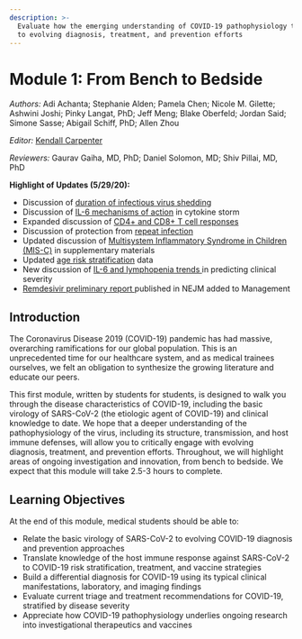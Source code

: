 ```yaml
---
description: >-
  Evaluate how the emerging understanding of COVID-19 pathophysiology translates
  to evolving diagnosis, treatment, and prevention efforts
---
```


# Module 1: From Bench to Bedside

_Authors:_ Adi Achanta; Stephanie Alden; Pamela Chen; Nicole M. Gilette; Ashwini Joshi; Pinky Langat, PhD; Jeff Meng; Blake Oberfeld; Jordan Said; Simone Sasse; Abigail Schiff, PhD; Allen Zhou

_Editor:_ [Kendall Carpenter](mailto:kendall_carpenter@hms.harvard.edu)

_Reviewers:_ Gaurav Gaiha, MD, PhD; Daniel Solomon, MD; Shiv Pillai, MD, PhD

**Highlight of Updates \(5/29/20\):**

* Discussion of [duration of infectious virus shedding](basic-virology-and-immunology.md#transmission-dynamics)
* Discussion of [IL-6 mechanisms of action](basic-virology-and-immunology.md#immune-response-in-covid-19) in cytokine storm
* Expanded discussion of [CD4+ and CD8+ T cell responses](basic-virology-and-immunology.md#adaptive-immune-response)
* Discussion of protection from [repeat infection](basic-virology-and-immunology.md#adaptive-immune-response)
* Updated discussion of [Multisystem Inflammatory Syndrome in Children \(MIS-C\)](https://docs.google.com/document/d/1SsWujt6g1iNUAAPeOFjSP8YFaK_C48SSO_2iz0BcQi4/edit#heading=h.fzjmqy11md9f) in supplementary materials
* Updated [age risk stratification](clinical-presentation-of-covid-19.md#risk-stratification) data 
* New discussion of [IL-6 and lymphopenia trends ](clinical-presentation-of-covid-19.md#ancillary-studies)in predicting clinical severity
* [Remdesivir preliminary report ](management-of-covid-19.md#treatment)published in NEJM added to Management

## Introduction

The Coronavirus Disease 2019 \(COVID-19\) pandemic has had massive, overarching ramifications for our global population. This is an unprecedented time for our healthcare system, and as medical trainees ourselves, we felt an obligation to synthesize the growing literature and educate our peers. 

This first module, written by students for students, is designed to walk you through the disease characteristics of COVID-19, including the basic virology of SARS-CoV-2 \(the etiologic agent of COVID-19\) and clinical knowledge to date. We hope that a deeper understanding of the pathophysiology of the virus, including its structure, transmission, and host immune defenses, will allow you to critically engage with evolving diagnosis, treatment, and prevention efforts. Throughout, we will highlight areas of ongoing investigation and innovation, from bench to bedside. We expect that this module will take 2.5-3 hours to complete.

## Learning Objectives

At the end of this module, medical students should be able to:

* Relate the basic virology of SARS-CoV-2 to evolving COVID-19 diagnosis and prevention approaches
* Translate knowledge of the host immune response against SARS-CoV-2 to COVID-19 risk stratification, treatment, and vaccine strategies
* Build a differential diagnosis for COVID-19 using its typical clinical manifestations, laboratory, and imaging findings 
* Evaluate current triage and treatment recommendations for COVID-19, stratified by disease severity
* Appreciate how COVID-19 pathophysiology underlies ongoing research into investigational therapeutics and vaccines



